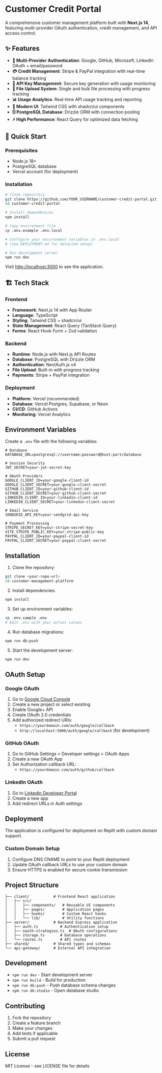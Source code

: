 # Customer Credit Portal

A comprehensive customer management platform built with **Next.js 14**, featuring multi-provider OAuth authentication, credit management, and API access control.

## ✨ Features

- **🔐 Multi-Provider Authentication**: Google, GitHub, Microsoft, LinkedIn OAuth + email/password
- **💳 Credit Management**: Stripe & PayPal integration with real-time balance tracking  
- **🔑 API Key Management**: Secure key generation with usage monitoring
- **📁 File Upload System**: Single and bulk file processing with progress tracking
- **📊 Usage Analytics**: Real-time API usage tracking and reporting
- **🎨 Modern UI**: Tailwind CSS with shadcn/ui components
- **🗄️ PostgreSQL Database**: Drizzle ORM with connection pooling
- **⚡ High Performance**: React Query for optimized data fetching

## 🚀 Quick Start

### Prerequisites
- Node.js 18+ 
- PostgreSQL database
- Vercel account (for deployment)

### Installation

```bash
# Clone repository
git clone https://github.com/YOUR_USERNAME/customer-credit-portal.git
cd customer-credit-portal

# Install dependencies
npm install

# Copy environment file
cp .env.example .env.local

# Configure your environment variables in .env.local
# (See DEPLOYMENT.md for detailed setup)

# Run development server
npm run dev
```

Visit [http://localhost:3000](http://localhost:3000) to see the application.

## 🏗️ Tech Stack

### Frontend
- **Framework**: Next.js 14 with App Router
- **Language**: TypeScript
- **Styling**: Tailwind CSS + shadcn/ui
- **State Management**: React Query (TanStack Query)
- **Forms**: React Hook Form + Zod validation

### Backend  
- **Runtime**: Node.js with Next.js API Routes
- **Database**: PostgreSQL with Drizzle ORM
- **Authentication**: NextAuth.js v4
- **File Upload**: Built-in with progress tracking
- **Payments**: Stripe + PayPal integration

### Deployment
- **Platform**: Vercel (recommended)
- **Database**: Vercel Postgres, Supabase, or Neon
- **CI/CD**: GitHub Actions
- **Monitoring**: Vercel Analytics

## Environment Variables

Create a `.env` file with the following variables:

```env
# Database
DATABASE_URL=postgresql://username:password@host:port/database

# Session Security
JWT_SECRET=your-jwt-secret-key

# OAuth Providers
GOOGLE_CLIENT_ID=your-google-client-id
GOOGLE_CLIENT_SECRET=your-google-client-secret
GITHUB_CLIENT_ID=your-github-client-id
GITHUB_CLIENT_SECRET=your-github-client-secret
LINKEDIN_CLIENT_ID=your-linkedin-client-id
LINKEDIN_CLIENT_SECRET=your-linkedin-client-secret

# Email Service
SENDGRID_API_KEY=your-sendgrid-api-key

# Payment Processing
STRIPE_SECRET_KEY=your-stripe-secret-key
VITE_STRIPE_PUBLIC_KEY=your-stripe-public-key
PAYPAL_CLIENT_ID=your-paypal-client-id
PAYPAL_CLIENT_SECRET=your-paypal-client-secret
```

## Installation

1. Clone the repository:
```bash
git clone <your-repo-url>
cd customer-management-platform
```

2. Install dependencies:
```bash
npm install
```

3. Set up environment variables:
```bash
cp .env.sample .env
# Edit .env with your actual values
```

4. Run database migrations:
```bash
npm run db:push
```

5. Start the development server:
```bash
npm run dev
```

## OAuth Setup

### Google OAuth
1. Go to [Google Cloud Console](https://console.cloud.google.com/)
2. Create a new project or select existing
3. Enable Google+ API
4. Create OAuth 2.0 credentials
5. Add authorized redirect URIs:
   - `https://yourdomain.com/auth/google/callback`
   - `http://localhost:5000/auth/google/callback` (for development)

### GitHub OAuth
1. Go to GitHub Settings > Developer settings > OAuth Apps
2. Create a new OAuth App
3. Set Authorization callback URL:
   - `https://yourdomain.com/auth/github/callback`

### LinkedIn OAuth
1. Go to [LinkedIn Developer Portal](https://developer.linkedin.com/)
2. Create a new app
3. Add redirect URLs in Auth settings

## Deployment

The application is configured for deployment on Replit with custom domain support.

### Custom Domain Setup
1. Configure DNS CNAME to point to your Replit deployment
2. Update OAuth callback URLs to use your custom domain
3. Ensure HTTPS is enabled for secure cookie transmission

## Project Structure

```
├── client/           # Frontend React application
│   ├── src/
│   │   ├── components/   # Reusable UI components
│   │   ├── pages/        # Application pages
│   │   ├── hooks/        # Custom React hooks
│   │   └── lib/          # Utility functions
├── server/           # Backend Express application
│   ├── auth.ts          # Authentication setup
│   ├── oauth-strategies.ts  # OAuth configurations
│   ├── storage.ts       # Database operations
│   └── routes.ts        # API routes
├── shared/           # Shared types and schemas
└── api-gateway/      # External API integration
```

## Development

- `npm run dev` - Start development server
- `npm run build` - Build for production
- `npm run db:push` - Push database schema changes
- `npm run db:studio` - Open database studio

## Contributing

1. Fork the repository
2. Create a feature branch
3. Make your changes
4. Add tests if applicable
5. Submit a pull request

## License

MIT License - see LICENSE file for details
